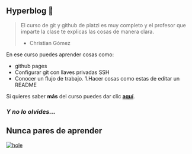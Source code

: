 Hyperblog 🧡
-

> El curso de git y github de platzi es muy completo y el profesor que imparte la clase te explicas las cosas de manera clara.
> - Christian Gómez

En ese curso puedes aprender cosas como:
- github pages
- Configurar git con llaves privadas SSH
- Conocer un flujo de trabajo.
1.Hacer cosas como estas de editar un README

Si quieres saber **más** del curso puedes dar clic [**aquí**](https://platzi.com/clases/git-github/ "aquí").

### _Y no lo olvides..._
Nunca pares de aprender
-

[![hole](https://i.imgur.com/1tBszdu.jpg "hole")](https://i.imgur.com/1tBszdu.jpg "hole")
